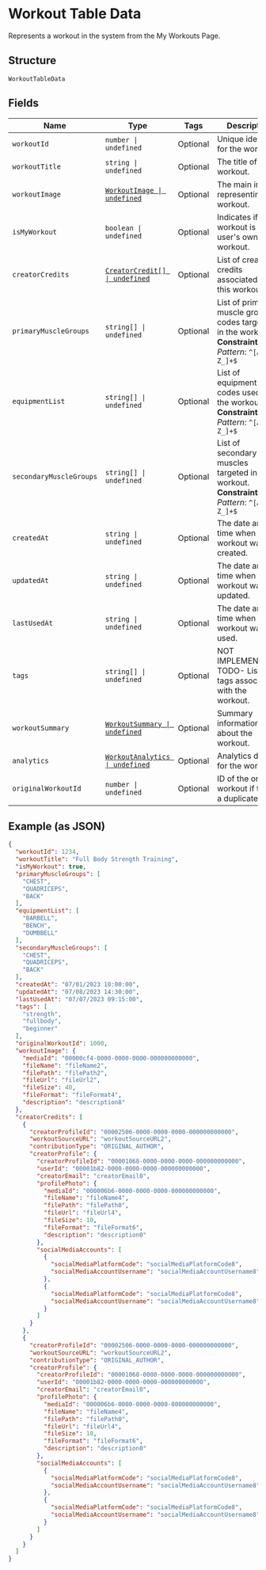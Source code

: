 
# Workout Table Data

Represents a workout in the system from the My Workouts Page.

## Structure

`WorkoutTableData`

## Fields

| Name | Type | Tags | Description |
|  --- | --- | --- | --- |
| `workoutId` | `number \| undefined` | Optional | Unique identifier for the workout. |
| `workoutTitle` | `string \| undefined` | Optional | The title of the workout. |
| `workoutImage` | [`WorkoutImage \| undefined`](../../doc/models/workout-image.md) | Optional | The main image representing the workout. |
| `isMyWorkout` | `boolean \| undefined` | Optional | Indicates if the workout is a user's own workout. |
| `creatorCredits` | [`CreatorCredit[] \| undefined`](../../doc/models/creator-credit.md) | Optional | List of creator credits associated with this workout. |
| `primaryMuscleGroups` | `string[] \| undefined` | Optional | List of primary muscle group codes targeted in the workout.<br>**Constraints**: *Pattern*: `^[A-Z_]+$` |
| `equipmentList` | `string[] \| undefined` | Optional | List of equipment codes used in the workout.<br>**Constraints**: *Pattern*: `^[A-Z_]+$` |
| `secondaryMuscleGroups` | `string[] \| undefined` | Optional | List of secondary muscles targeted in the workout.<br>**Constraints**: *Pattern*: `^[A-Z_]+$` |
| `createdAt` | `string \| undefined` | Optional | The date and time when the workout was created. |
| `updatedAt` | `string \| undefined` | Optional | The date and time when the workout was last updated. |
| `lastUsedAt` | `string \| undefined` | Optional | The date and time when the workout was last used. |
| `tags` | `string[] \| undefined` | Optional | NOT IMPLEMENTED:- TODO- List of tags associated with the workout. |
| `workoutSummary` | [`WorkoutSummary \| undefined`](../../doc/models/workout-summary.md) | Optional | Summary information about the workout. |
| `analytics` | [`WorkoutAnalytics \| undefined`](../../doc/models/workout-analytics.md) | Optional | Analytics data for the workout. |
| `originalWorkoutId` | `number \| undefined` | Optional | ID of the original workout if this is a duplicate. |

## Example (as JSON)

```json
{
  "workoutId": 1234,
  "workoutTitle": "Full Body Strength Training",
  "isMyWorkout": true,
  "primaryMuscleGroups": [
    "CHEST",
    "QUADRICEPS",
    "BACK"
  ],
  "equipmentList": [
    "BARBELL",
    "BENCH",
    "DUMBBELL"
  ],
  "secondaryMuscleGroups": [
    "CHEST",
    "QUADRICEPS",
    "BACK"
  ],
  "createdAt": "07/01/2023 10:00:00",
  "updatedAt": "07/08/2023 14:30:00",
  "lastUsedAt": "07/07/2023 09:15:00",
  "tags": [
    "strength",
    "fullbody",
    "beginner"
  ],
  "originalWorkoutId": 1000,
  "workoutImage": {
    "mediaId": "00000cf4-0000-0000-0000-000000000000",
    "fileName": "fileName2",
    "filePath": "filePath2",
    "fileUrl": "fileUrl2",
    "fileSize": 40,
    "fileFormat": "fileFormat4",
    "description": "description8"
  },
  "creatorCredits": [
    {
      "creatorProfileId": "00002506-0000-0000-0000-000000000000",
      "workoutSourceURL": "workoutSourceURL2",
      "contributionType": "ORIGINAL_AUTHOR",
      "creatorProfile": {
        "creatorProfileId": "00001068-0000-0000-0000-000000000000",
        "userId": "00001b82-0000-0000-0000-000000000000",
        "creatorEmail": "creatorEmail0",
        "profilePhoto": {
          "mediaId": "000006b6-0000-0000-0000-000000000000",
          "fileName": "fileName4",
          "filePath": "filePath0",
          "fileUrl": "fileUrl4",
          "fileSize": 10,
          "fileFormat": "fileFormat6",
          "description": "description0"
        },
        "socialMediaAccounts": [
          {
            "socialMediaPlatformCode": "socialMediaPlatformCode8",
            "socialMediaAccountUsername": "socialMediaAccountUsername8"
          },
          {
            "socialMediaPlatformCode": "socialMediaPlatformCode8",
            "socialMediaAccountUsername": "socialMediaAccountUsername8"
          }
        ]
      }
    },
    {
      "creatorProfileId": "00002506-0000-0000-0000-000000000000",
      "workoutSourceURL": "workoutSourceURL2",
      "contributionType": "ORIGINAL_AUTHOR",
      "creatorProfile": {
        "creatorProfileId": "00001068-0000-0000-0000-000000000000",
        "userId": "00001b82-0000-0000-0000-000000000000",
        "creatorEmail": "creatorEmail0",
        "profilePhoto": {
          "mediaId": "000006b6-0000-0000-0000-000000000000",
          "fileName": "fileName4",
          "filePath": "filePath0",
          "fileUrl": "fileUrl4",
          "fileSize": 10,
          "fileFormat": "fileFormat6",
          "description": "description0"
        },
        "socialMediaAccounts": [
          {
            "socialMediaPlatformCode": "socialMediaPlatformCode8",
            "socialMediaAccountUsername": "socialMediaAccountUsername8"
          },
          {
            "socialMediaPlatformCode": "socialMediaPlatformCode8",
            "socialMediaAccountUsername": "socialMediaAccountUsername8"
          }
        ]
      }
    }
  ]
}
```

